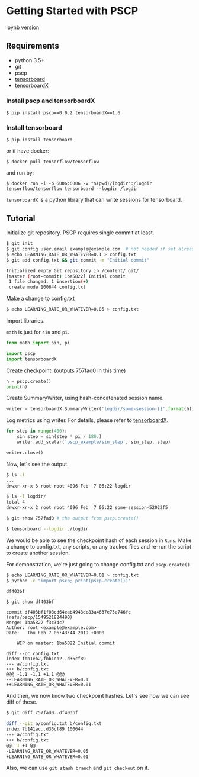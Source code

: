 # Getting Started with PSCP

[ipynb version](Getting_Started.ipynb)

## Requirements

* python 3.5+
* git
* pscp
* [tensorboard](https://github.com/tensorflow/tensorboard)
* [tensorboardX](https://github.com/lanpa/tensorboardX)

### Install pscp and tensorboardX

    $ pip install pscp==0.0.2 tensorboardX==1.6

### Install tensorboard

    $ pip install tensorboard

or if have docker:

    $ docker pull tensorflow/tensorflow

and run by:

    $ docker run -i -p 6006:6006 -v "$(pwd)/logdir":/logdir tensorflow/tensorflow tensorboard --logdir /logdir

`tensorboardX` is a python library that can write sessions for tensorboard.

## Tutorial

Initialize git repository.
PSCP requires single commit at least.

```bash
$ git init
$ git config user.email example@example.com  # not needed if set already
$ echo LEARNING_RATE_OR_WHATEVER=0.1 > config.txt
$ git add config.txt && git commit -m "Initial commit"

Initialized empty Git repository in /content/.git/
[master (root-commit) 1ba5822] Initial commit
 1 file changed, 1 insertion(+)
 create mode 100644 config.txt
```

Make a change to config.txt

```bash
$ echo LEARNING_RATE_OR_WHATEVER=0.05 > config.txt
```

Import libraries.

`math` is just for `sin` and `pi`.

```python
from math import sin, pi

import pscp
import tensorboardX
```

Create checkpoint. (outputs 757fad0 in this time)

```python
h = pscp.create()
print(h)
```

Create SummaryWriter, using hash-concatenated session name.

```python
writer = tensorboardX.SummaryWriter('logdir/some-session-{}'.format(h))
```

Log metrics using writer. For details, please refer to [tensorboardX](https://github.com/lanpa/tensorboardX).

```python
for step in range(400):
    sin_step = sin(step * pi / 180.)
    writer.add_scalar('pscp_example/sin_step', sin_step, step)

writer.close()
```

Now, let's see the output.

```bash
$ ls -l
...
drwxr-xr-x 3 root root 4096 Feb  7 06:22 logdir

$ ls -l logdir/
total 4
drwxr-xr-x 2 root root 4096 Feb  7 06:22 some-session-52022f5

$ git show 757fad0 # the output from pscp.create()

$ tensorboard --logdir ./logdir
```

We would be able to see the checkpoint hash of each session in `Runs`.
Make a change to config.txt, any scripts, or any tracked files and re-run the script to create another session.

For demonstration, we're just going to change config.txt and `pscp.create()`.

```bash
$ echo LEARNING_RATE_OR_WHATEVER=0.01 > config.txt
$ python -c "import pscp; print(pscp.create())"

df403bf
```

```
$ git show df403bf

commit df403bf1f08cd64eab4943dc83a4637e75e746fc (refs/pscp/1549521824490)
Merge: 1ba5822 f3c34c7
Author: root <example@example.com>
Date:   Thu Feb 7 06:43:44 2019 +0000

    WIP on master: 1ba5822 Initial commit

diff --cc config.txt
index fbb1eb2,fbb1eb2..d36cf89
--- a/config.txt
+++ b/config.txt
@@@ -1,1 -1,1 +1,1 @@@
--LEARNING_RATE_OR_WHATEVER=0.1
++LEARNING_RATE_OR_WHATEVER=0.01
```

And then, we now know two checkpoint hashes.
Let's see how we can see diff of these.

```bash
$ git diff 757fad0..df403bf

diff --git a/config.txt b/config.txt
index 7b141ac..d36cf89 100644
--- a/config.txt
+++ b/config.txt
@@ -1 +1 @@
-LEARNING_RATE_OR_WHATEVER=0.05
+LEARNING_RATE_OR_WHATEVER=0.01
```

Also, we can use `git stash branch` and `git checkout` on it.